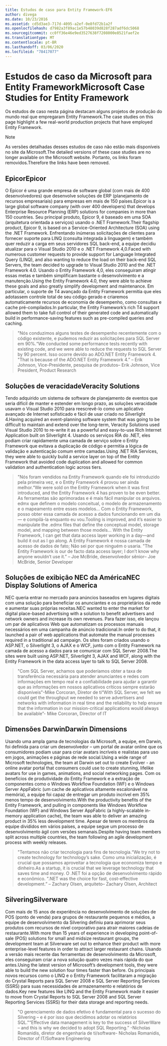 ```yaml
---
title: Estudos de caso para Entity Framework-EF6
author: divega
ms.date: 10/23/2016
ms.assetid: cd5d3ae3-717d-4095-a2ef-0e8fd72b1a2f
ms.openlocfilehash: d7982a3f89ac1e57b48039d828f287adf6dc5068
ms.sourcegitcommit: cc0ff36e46e9ed3527638f7208000e8521faef2e
ms.translationtype: MT
ms.contentlocale: pt-BR
ms.lasthandoff: 03/06/2020
ms.locfileid: "78417077"
---
```

# <a name="microsoft-case-studies-for-entity-framework"></a><span data-ttu-id="3fd6d-102">Estudos de caso da Microsoft para Entity Framework</span><span class="sxs-lookup"><span data-stu-id="3fd6d-102">Microsoft Case Studies for Entity Framework</span></span>
<span data-ttu-id="3fd6d-103">Os estudos de caso nesta página destacam alguns projetos de produção do mundo real que empregaram Entity Framework.</span><span class="sxs-lookup"><span data-stu-id="3fd6d-103">The case studies on this page highlight a few real-world production projects that have employed Entity Framework.</span></span>
> [!NOTE]
> <span data-ttu-id="3fd6d-104">As versões detalhadas desses estudos de caso não estão mais disponíveis no site da Microsoft.</span><span class="sxs-lookup"><span data-stu-id="3fd6d-104">The detailed versions of these case studies are no longer available on the Microsoft website.</span></span> <span data-ttu-id="3fd6d-105">Portanto, os links foram removidos.</span><span class="sxs-lookup"><span data-stu-id="3fd6d-105">Therefore the links have been removed.</span></span>

## <a name="epicor"></a><span data-ttu-id="3fd6d-106">Epicor</span><span class="sxs-lookup"><span data-stu-id="3fd6d-106">Epicor</span></span>
<span data-ttu-id="3fd6d-107">O Epicor é uma grande empresa de software global (com mais de 400 desenvolvedores) que desenvolve soluções de ERP (planejamento de recursos empresariais) para empresas em mais de 150 países.</span><span class="sxs-lookup"><span data-stu-id="3fd6d-107">Epicor is a large global software company (with over 400 developers) that develops Enterprise Resource Planning (ERP) solutions for companies in more than 150 countries.</span></span>
<span data-ttu-id="3fd6d-108">Seu principal produto, Epicor 9, é baseado em uma SOA (arquitetura orientada a serviços) usando o .NET Framework.</span><span class="sxs-lookup"><span data-stu-id="3fd6d-108">Their flagship product, Epicor 9, is based on a Service-Oriented Architecture (SOA) using the .NET Framework.</span></span>
<span data-ttu-id="3fd6d-109">Enfrentando inúmeras solicitações de clientes para fornecer suporte para LINQ (consulta integrada à linguagem) e também quer reduzir a carga em seus servidores SQL back-end, a equipe decidiu atualizar para o Visual Studio 2010 e o .NET Framework 4,0.</span><span class="sxs-lookup"><span data-stu-id="3fd6d-109">Faced with numerous customer requests to provide support for Language Integrated Query (LINQ), and also wanting to reduce the load on their back-end SQL Servers, the team decided to upgrade to Visual Studio 2010 and the .NET Framework 4.0.</span></span>
<span data-ttu-id="3fd6d-110">Usando o Entity Framework 4,0, eles conseguiram atingir essas metas e também simplificam bastante o desenvolvimento e a manutenção.</span><span class="sxs-lookup"><span data-stu-id="3fd6d-110">Using the Entity Framework 4.0, they were able to achieve these goals and also greatly simplify development and maintenance.</span></span>
<span data-ttu-id="3fd6d-111">Em particular, o suporte de T4 avançado da Entity Framework permitia que eles adotassem controle total de seu código gerado e criaremos automaticamente recursos de economia de desempenho, como consultas e cache pré-compilados.</span><span class="sxs-lookup"><span data-stu-id="3fd6d-111">In particular, the Entity Framework’s rich T4 support allowed them to take full control of their generated code and automatically build in performance-saving features such as pre-compiled queries and caching.</span></span>

> <span data-ttu-id="3fd6d-112">"Nós conduzimos alguns testes de desempenho recentemente com o código existente, e pudemos reduzir as solicitações para SQL Server em 90%.</span><span class="sxs-lookup"><span data-stu-id="3fd6d-112">“We conducted some performance tests recently with existing code, and we were able to reduce the requests to SQL Server by 90 percent.</span></span>
<span data-ttu-id="3fd6d-113">Isso ocorre devido ao ADO.NET Entity Framework 4. "</span><span class="sxs-lookup"><span data-stu-id="3fd6d-113">That is because of the ADO.NET Entity Framework 4.”</span></span> <span data-ttu-id="3fd6d-114">– Erik Johnson, Vice-Presidente, pesquisa de produtos</span><span class="sxs-lookup"><span data-stu-id="3fd6d-114">– Erik Johnson, Vice President, Product Research</span></span>  

## <a name="veracity-solutions"></a><span data-ttu-id="3fd6d-115">Soluções de veracidade</span><span class="sxs-lookup"><span data-stu-id="3fd6d-115">Veracity Solutions</span></span>
<span data-ttu-id="3fd6d-116">Tendo adquirido um sistema de software de planejamento de eventos que seria difícil de manter e estender em longo prazo, as soluções veracidade usavam o Visual Studio 2010 para reescrevê-lo como um aplicativo avançado de Internet sofisticado e fácil de usar criado no Silverlight 4.</span><span class="sxs-lookup"><span data-stu-id="3fd6d-116">Having acquired an event-planning software system that was going to be difficult to maintain and extend over the long-term, Veracity Solutions used Visual Studio 2010 to re-write it as a powerful and easy-to-use Rich Internet Application built on Silverlight 4.</span></span>
<span data-ttu-id="3fd6d-117">Usando os serviços RIA do .NET, eles podiam criar rapidamente uma camada de serviço sobre o Entity Framework que evitava a duplicação de código e permitia a lógica de validação e autenticação comum entre camadas.</span><span class="sxs-lookup"><span data-stu-id="3fd6d-117">Using .NET RIA Services, they were able to quickly build a service layer on top of the Entity Framework that avoided code duplication and allowed for common validation and authentication logic across tiers.</span></span>  

> <span data-ttu-id="3fd6d-118">"Nós foram vendidos na Entity Framework quando ele foi introduzido pela primeira vez, e o Entity Framework 4 provou ser ainda melhor.</span><span class="sxs-lookup"><span data-stu-id="3fd6d-118">“We were sold on the Entity Framework when it was first introduced, and the Entity Framework 4 has proven to be even better.</span></span>
<span data-ttu-id="3fd6d-119">As ferramentas são aprimoradas e é mais fácil manipular os arquivos. edmx que definem o modelo conceitual, o modelo de armazenamento e o mapeamento entre esses modelos... Com o Entity Framework, posso obter essa camada de acesso a dados funcionando em um dia — e compilá-la enquanto eu vou.</span><span class="sxs-lookup"><span data-stu-id="3fd6d-119">Tooling is improved, and it’s easier to manipulate the .edmx files that define the conceptual model, storage model, and mapping between those models... With the Entity Framework, I can get that data access layer working in a day—and build it out as I go along.</span></span>
<span data-ttu-id="3fd6d-120">A Entity Framework é nossa camada de acesso de dados de fato; Não sei por que ninguém o usaria. "</span><span class="sxs-lookup"><span data-stu-id="3fd6d-120">The Entity Framework is our de facto data access layer; I don’t know why anyone wouldn’t use it.”</span></span> <span data-ttu-id="3fd6d-121">– Joe McBride, desenvolvedor sênior</span><span class="sxs-lookup"><span data-stu-id="3fd6d-121">– Joe McBride, Senior Developer</span></span>

## <a name="nec-display-solutions-of-america"></a><span data-ttu-id="3fd6d-122">Soluções de exibição NEC da América</span><span class="sxs-lookup"><span data-stu-id="3fd6d-122">NEC Display Solutions of America</span></span>
<span data-ttu-id="3fd6d-123">NEC queria entrar no mercado para anúncios baseados em lugares digitais com uma solução para beneficiar os anunciantes e os proprietários da rede e aumentar suas próprias receitas.</span><span class="sxs-lookup"><span data-stu-id="3fd6d-123">NEC wanted to enter the market for digital place-based advertising with a solution to benefit advertisers and network owners and increase its own revenues.</span></span>
<span data-ttu-id="3fd6d-124">Para fazer isso, ele lançou um par de aplicativos Web que automatizam os processos manuais necessários em uma campanha de anúncio tradicional.</span><span class="sxs-lookup"><span data-stu-id="3fd6d-124">In order to do that, it launched a pair of web applications that automate the manual processes required in a traditional ad campaign.</span></span>
<span data-ttu-id="3fd6d-125">Os sites foram criados usando o ASP.NET, o Silverlight 3, o AJAX e o WCF, junto com o Entity Framework na camada de acesso a dados para se comunicar com SQL Server 2008.</span><span class="sxs-lookup"><span data-stu-id="3fd6d-125">The sites were built using ASP.NET, Silverlight 3, AJAX and WCF, along with the Entity Framework in the data access layer to talk to SQL Server 2008.</span></span>

> <span data-ttu-id="3fd6d-126">"Com SQL Server, achamos que poderíamos obter a taxa de transferência necessária para atender anunciantes e redes com informações em tempo real e a confiabilidade para ajudar a garantir que as informações em nossos aplicativos críticos sempre estarão disponíveis"-Mike Corcoran, Diretor de ti</span><span class="sxs-lookup"><span data-stu-id="3fd6d-126">“With SQL Server, we felt we could get the throughput we needed to serve advertisers and networks with information in real time and the reliability to help ensure that the information in our mission-critical applications would always be available”- Mike Corcoran, Director of IT</span></span>

## <a name="darwin-dimensions"></a><span data-ttu-id="3fd6d-127">Dimensões Darwin</span><span class="sxs-lookup"><span data-stu-id="3fd6d-127">Darwin Dimensions</span></span>
<span data-ttu-id="3fd6d-128">Usando uma ampla gama de tecnologias da Microsoft, a equipe, em Darwin, foi definida para criar um desenvolvedor – um portal de avatar online que os consumidores podiam usar para criar avatars incríveis e realistas para uso em jogos, animações e páginas de rede social.</span><span class="sxs-lookup"><span data-stu-id="3fd6d-128">Using a wide range of Microsoft technologies, the team at Darwin set out to create Evolver - an online avatar portal that consumers could use to create stunning, lifelike avatars for use in games, animations, and social networking pages.</span></span>
<span data-ttu-id="3fd6d-129">Com os benefícios de produtividade do Entity Framework e a extração de componentes como o Windows Workflow Foundation (WF) e o Windows Server AppFabric (um cache de aplicativos altamente escalonável na memória), a equipe foi capaz de entregar um produto incrível em 35% menos tempo de desenvolvimento.</span><span class="sxs-lookup"><span data-stu-id="3fd6d-129">With the productivity benefits of the Entity Framework, and pulling in components like Windows Workflow Foundation (WF) and Windows Server AppFabric (a highly-scalable in-memory application cache), the team was able to deliver an amazing product in 35% less development time.</span></span>
<span data-ttu-id="3fd6d-130">Apesar de terem os membros da equipe divididos em vários países, a equipe segue um processo de desenvolvimento ágil com versões semanais.</span><span class="sxs-lookup"><span data-stu-id="3fd6d-130">Despite having team members split across multiple countries, the team following an agile development process with weekly releases.</span></span>

 > <span data-ttu-id="3fd6d-131">"Tentamos não criar tecnologia para fins de tecnologia.</span><span class="sxs-lookup"><span data-stu-id="3fd6d-131">“We try not to create technology for technology’s sake.</span></span> <span data-ttu-id="3fd6d-132">Como uma inicialização, é crucial que possamos aproveitar a tecnologia que economiza tempo e dinheiro.</span><span class="sxs-lookup"><span data-stu-id="3fd6d-132">As a startup, it is crucial that we leverage technology that saves time and money.</span></span>
 <span data-ttu-id="3fd6d-133">O .NET foi a opção de desenvolvimento rápido e econômico. "</span><span class="sxs-lookup"><span data-stu-id="3fd6d-133">.NET was the choice for fast, cost-effective development.”</span></span> <span data-ttu-id="3fd6d-134">– Zachary Olsen, arquiteto</span><span class="sxs-lookup"><span data-stu-id="3fd6d-134">– Zachary Olsen, Architect</span></span>  

## <a name="silverware"></a><span data-ttu-id="3fd6d-135">Silvering</span><span class="sxs-lookup"><span data-stu-id="3fd6d-135">Silverware</span></span>
<span data-ttu-id="3fd6d-136">Com mais de 15 anos de experiência no desenvolvimento de soluções de POS (ponto de venda) para grupos de restaurante pequenos e médios, a equipe de desenvolvimento da Silvering definiu para aprimorar seus produtos com recursos de nível corporativo para atrair maiores cadeias de restaurante.</span><span class="sxs-lookup"><span data-stu-id="3fd6d-136">With more than 15 years of experience in developing point-of-sale (POS) solutions for small and midsize restaurant groups, the development team at Silverware set out to enhance their product with more enterprise-level features in order to attract larger restaurant chains.</span></span>
<span data-ttu-id="3fd6d-137">Usando a versão mais recente das ferramentas de desenvolvimento da Microsoft, eles conseguiram criar a nova solução quatro vezes mais rápida do que antes.</span><span class="sxs-lookup"><span data-stu-id="3fd6d-137">Using the latest version of Microsoft’s development tools, they were able to build the new solution four times faster than before.</span></span>
<span data-ttu-id="3fd6d-138">Os principais novos recursos como o LINQ e o Entity Framework facilitaram a migração do Crystal Reports para SQL Server 2008 e SQL Server Reporting Services (SSRS) para suas necessidades de armazenamento e relatórios de dados.</span><span class="sxs-lookup"><span data-stu-id="3fd6d-138">Key new features like LINQ and the Entity Framework made it easier to move from Crystal Reports to SQL Server 2008 and SQL Server Reporting Services (SSRS) for their data storage and reporting needs.</span></span>

> <span data-ttu-id="3fd6d-139">"O gerenciamento de dados efetivo é fundamental para o sucesso do Silvering – e é por isso que decidimos adotar os relatórios SQL."</span><span class="sxs-lookup"><span data-stu-id="3fd6d-139">“Effective data management is key to the success of SilverWare – and this is why we decided to adopt SQL Reporting.”</span></span> <span data-ttu-id="3fd6d-140">-Nicholas Romanidis, diretor de engenharia de ti/software</span><span class="sxs-lookup"><span data-stu-id="3fd6d-140">- Nicholas Romanidis, Director of IT/Software Engineering</span></span>
